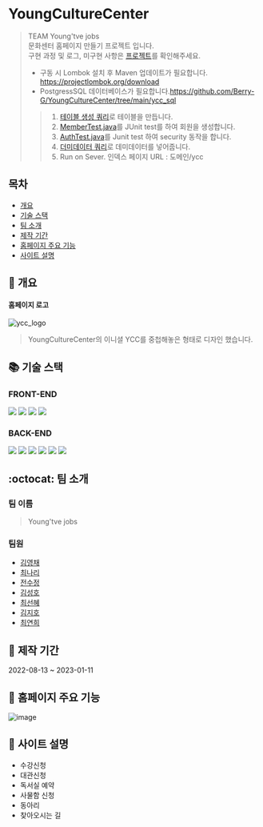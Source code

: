 # YoungCultureCenter


> TEAM Young'tve jobs  
> 문화센터 홈페이지 만들기 프로젝트 입니다.  
> 구현 과정 및 로그, 미구현 사항은 [프로젝트](https://github.com/users/Berry-G/projects/2/views/2)를 확인해주세요.
>
> * 구동 시 Lombok 설치 후 Maven 업데이트가 필요합니다. https://projectlombok.org/download
> * PostgressSQL 데이터베이스가 필요합니다.https://github.com/Berry-G/YoungCultureCenter/tree/main/ycc_sql
> > 1. [테이블 생성 쿼리](https://github.com/Berry-G/YoungCultureCenter/blob/main/ycc_sql/yccdb_create.sql)로 테이블을 만듭니다. 
> > 2. [MemberTest.java](https://github.com/Berry-G/YoungCultureCenter/blob/main/YoungCultureCenter/src/test/java/MemberTest.java)를 JUnit test를 하여 회원을 생성합니다.
> > 3. [AuthTest.java](https://github.com/Berry-G/YoungCultureCenter/blob/main/YoungCultureCenter/src/test/java/AuthTest.java)를 Junit test 하여 security 동작을 합니다.
> > 4. [더미데이터 쿼리](https://github.com/Berry-G/YoungCultureCenter/blob/main/ycc_sql/yccdb_insert_dummyData.sql)로 데미데이터를 넣어줍니다.
> > 5. Run on Sever. 인덱스 페이지 URL : 도메인/ycc


## 목차
- [개요](#loudspeaker-개요)
- [기술 스택](#-기술-스택)
- [팀 소개](#octocat-팀-소개)
- [제작 기간](#-%EC%A0%9C%EC%9E%91-%EA%B8%B0%EA%B0%84)
- [홈페이지 주요 기능](#dart-홈페이지-주요-기능)
- [사이트 설명](#memo-사이트-설명)

## :loudspeaker: 개요
#### 홈페이지 로고
![ycc_logo](https://user-images.githubusercontent.com/69233747/196164673-6d2a30da-562d-455a-866a-df124eb0a3c3.png)
> YoungCultureCenter의 이니셜 YCC를 중첩해놓은 형태로 디자인 했습니다.


## 📚 기술 스택


### FRONT-END  
<img src="https://img.shields.io/badge/html5-E34F26?style=for-the-badge&logo=html5&logoColor=white"> <img src="https://img.shields.io/badge/css-1572B6?style=for-the-badge&logo=css3&logoColor=white"> <img src="https://img.shields.io/badge/javascript-F7DF1E?style=for-the-badge&logo=javascript&logoColor=black"> <img src="https://img.shields.io/badge/bootstrap-7952B3?style=for-the-badge&logo=bootstrap&logoColor=white">


### BACK-END  
<img src="https://img.shields.io/badge/spring-6DB33F?style=for-the-badge&logo=spring&logoColor=white"> <img src="https://img.shields.io/badge/java-007396?style=for-the-badge&logo=java&logoColor=white"> <img src="https://img.shields.io/badge/jquery-0769AD?style=for-the-badge&logo=jquery&logoColor=white"> <img src="https://img.shields.io/badge/Apache%20Maven-C71A36?style=for-the-badge&logo=Apache%20Maven&logoColor=white"> <img src="https://img.shields.io/badge/apache tomcat-F8DC75?style=for-the-badge&logo=apachetomcat&logoColor=white"> <img src="https://img.shields.io/badge/postgres-%23316192.svg?style=for-the-badge&logo=postgresql&logoColor=white">

## :octocat: 팀 소개
### 팀 이름
> Young'tve jobs

### 팀원

  * [김영채](https://github.com/Berry-G)
  * [최나리](https://github.com/Javaiary)
  * [전수정](https://github.com/asel0joo)
  * [김성호](https://github.com/xnlrlal)
  * [최선혜](https://github.com/Shyeo2)
  * [김지호](https://github.com/alwaysFinn)
  * [최연희](https://github.com/cyh6327)

## 📅 제작 기간
2022-08-13 ~ 2023-01-11

## :dart: 홈페이지 주요 기능

![image](https://user-images.githubusercontent.com/69233747/203011146-645fac1c-cacd-4013-96c2-20c471f3044b.png)

## :memo: 사이트 설명
* 수강신청
* 대관신청
* 독서실 예약
* 사물함 신청
* 동아리
* 찾아오시는 길
